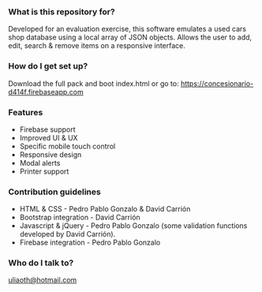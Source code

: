 ### What is this repository for? ###

Developed for an evaluation exercise, this software emulates a used cars shop database using a local array of JSON objects. Allows the user to add, edit, search & remove items on a responsive interface.

### How do I get set up? ###

Download the full pack and boot index.html 
or go to: https://concesionario-d414f.firebaseapp.com

### Features ###

* Firebase support
* Improved UI & UX
* Specific mobile touch control
* Responsive design
* Modal alerts
* Printer support

### Contribution guidelines ###

* HTML & CSS - Pedro Pablo Gonzalo & David Carrión
* Bootstrap integration - David Carrión
* Javascript & jQuery - Pedro Pablo Gonzalo (some validation functions developed by David Carrión).
* Firebase integration - Pedro Pablo Gonzalo

### Who do I talk to? ###

uliaoth@hotmail.com